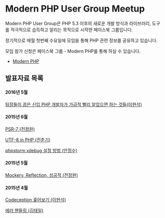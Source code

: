 Modern PHP User Group Meetup
============================

Modern PHP User Group은 PHP 5.3 이후의 새로운 개발 방식과 라이브러리, 도구를 적극적으로 습득하고 알리는 목적으로 시작한 페이스북 그룹입니다.

정기적으로 매월 첫번째 수요일에 모임을 통해 PHP 관련 정보를 공유하고 있습니다.

모임 참가 신청은 페이스북 그룹 - Modern PHP를 통해 하실 수 있습니다.

 * [Modern PHP](https://www.facebook.com/groups/655071604594451/)
 
## 발표자료 목록 ##

#### 2016년 5월 ####
[팀장들이 꼽은 신입 PHP 개발자가 가급적 빨리 알았으면 하는 것들(이현석)](/2016_05/02_survey_for_newbie_book)

#### 2015년 6월 ####
[PSR-7 (전창완)](https://github.com/ModernPUG/meetup/tree/master/2015_06/01_talking_about_PSR7)

[UTF-8 in PHP (전춘기)](https://github.com/ModernPUG/meetup/tree/master/2015_06/02_UTF8_in_PHP)

[phpstorm xdebug 설정 방법 (안정수)](http://www.slideshare.net/findstar/phpstorm-remote-xdebug-setting)

#### 2015년 5월 ####
[Mockery, Reflection, 성공적 (전창완)](https://github.com/ModernPUG/meetup/tree/master/2015_05/01_Mockery_Reflection_Successful)

#### 2015년 4월 ####
[Codeception 훑어보기 (이현석)](https://github.com/ModernPUG/meetup/tree/master/2015_04/Codeception)

[에러 핸들링 (김태일)](https://github.com/ModernPUG/meetup/tree/master/2015_04/Error_Handling)
